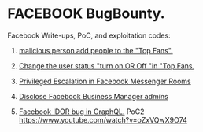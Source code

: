 # FACEBOOK BugBounty.

Facebook Write-ups, PoC, and exploitation codes:

1. [malicious person add people to the "Top Fans".](https://www.updatelap.com/2018/07/the-malicious-person-add-people-to-top.html)

1. [Change the user status "turn on OR Off "in "Top Fans.](https://www.youtube.com/watch?v=yaXzz0Y2w98)

1. [Privileged Escalation in Facebook Messenger Rooms](https://www.updatelap.com/2018/08/privileged-escalation-in-facebook-rooms.html)

1. [Disclose Facebook Business Manager admins](https://www.youtube.com/watch?v=mVC8V_TU7Bc)
    
1. [Facebook IDOR bug in GraphQL.](https://youtu.be/lY_5FHhRVko) PoC2 https://www.youtube.com/watch?v=oZxVQwX9O74 

